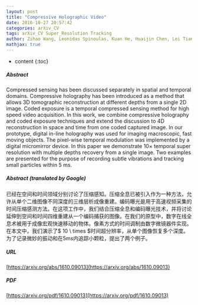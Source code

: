 ```yaml
---
layout: post
title: "Compressive Holographic Video"
date: 2016-10-27 20:57:42
categories: arXiv_CV
tags: arXiv_CV Super_Resolution Tracking
author: Zihao Wang, Leonidas Spinoulas, Kuan He, Huaijin Chen, Lei Tian, Aggelos K. Katsaggelos, Oliver Cossairt
mathjax: true
---
```


* content
{:toc}

##### Abstract
Compressed sensing has been discussed separately in spatial and temporal domains. Compressive holography has been introduced as a method that allows 3D tomographic reconstruction at different depths from a single 2D image. Coded exposure is a temporal compressed sensing method for high speed video acquisition. In this work, we combine compressive holography and coded exposure techniques and extend the discussion to 4D reconstruction in space and time from one coded captured image. In our prototype, digital in-line holography was used for imaging macroscopic, fast moving objects. The pixel-wise temporal modulation was implemented by a digital micromirror device. In this paper we demonstrate $10\times$ temporal super resolution with multiple depths recovery from a single image. Two examples are presented for the purpose of recording subtle vibrations and tracking small particles within 5 ms.

##### Abstract (translated by Google)
已经在空间和时间领域分别讨论了压缩感知。压缩全息已被引入作为一种方法，允许从单个二维图像不同深度的三维层析成像重建。编码曝光是用于高速视频采集的时间压缩感测方法。在这项工作中，我们结合压缩全息和编码曝光技术，并将讨论延伸到空间和时间四维重建从一个编码捕获的图像。在我们的原型中，数字在线全息术被用于成像宏观快速移动的物体。像素方式的时间调制由数字微镜器件实现。在本文中，我们演示了$ 10 \ times $时间超分辨率，从单个图像恢复多个深度。为了记录微妙的振动和在5ms内追踪小颗粒，提出了两个例子。

##### URL
[https://arxiv.org/abs/1610.09013](https://arxiv.org/abs/1610.09013)

##### PDF
[https://arxiv.org/pdf/1610.09013](https://arxiv.org/pdf/1610.09013)

